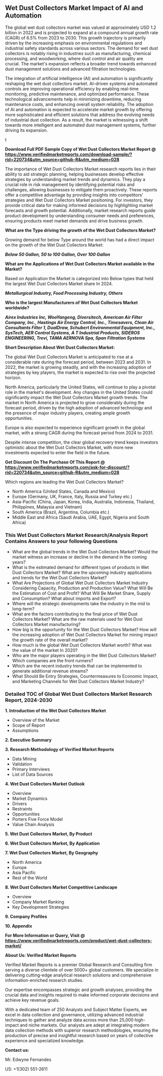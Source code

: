 <h2>Wet Dust Collectors Market Impact of AI and Automation</h2><p>The global wet dust collectors market was valued at approximately USD 1.2 billion in 2022 and is projected to expand at a compound annual growth rate (CAGR) of 6.5% from 2023 to 2030. This growth trajectory is primarily driven by the increasing emphasis on environmental regulations and industrial safety standards across various sectors. The demand for wet dust collectors is notably rising in industries such as manufacturing, chemical processing, and woodworking, where dust control and air quality are crucial. The market's expansion reflects a broader trend towards enhanced dust management solutions and advanced filtration technologies.</p><p>The integration of artificial intelligence (AI) and automation is significantly reshaping the wet dust collectors market. AI-driven systems and automated controls are improving operational efficiency by enabling real-time monitoring, predictive maintenance, and optimized performance. These technological advancements help in minimizing downtime, reducing maintenance costs, and enhancing overall system reliability. The adoption of AI and automation is expected to accelerate market growth by offering more sophisticated and efficient solutions that address the evolving needs of industrial dust collection. As a result, the market is witnessing a shift towards more intelligent and automated dust management systems, further driving its expansion.</p>t</p><p id="" class=""><strong>Download Full PDF Sample Copy of Wet Dust Collectors Market Report @ <a href="https://www.verifiedmarketreports.com/download-sample/?rid=220734&utm_source=github-R&utm_medium=028" target="_blank">https://www.verifiedmarketreports.com/download-sample/?rid=220734&utm_source=github-R&utm_medium=028</a></strong></p><p>The importance of&nbsp;Wet Dust Collectors Market research reports lies in their ability to aid strategic planning, helping businesses develop effective strategies by understanding market trends and dynamics. They play a crucial role in risk management by identifying potential risks and challenges, allowing businesses to mitigate them proactively. These reports offer a competitive advantage by providing insights into competitors' strategies and Wet Dust Collectors Market positioning. For investors, they provide critical data for making informed decisions by highlighting market forecasts and growth potential. Additionally, market research reports guide product development by understanding consumer needs and preferences, ensuring products meet market demands and drive business growth.</p><p><strong>What are the&nbsp;Type driving the growth of the Wet Dust Collectors Market?</strong></p><p id="" class="">Growing demand for below Type around the world has had a direct impact on the growth of the Wet Dust Collectors Market:</p><em><strong>Below 50 Gallon, 50 to 100 Gallon, Over 100 Gallon</strong></em></p><strong>What are the&nbsp;Applications&nbsp;of Wet Dust Collectors Market available in the Market?</strong></p><p id="" class="">Based on Application the Market is categorized into Below types that held the largest Wet Dust Collectors Market share In 2024.</p><em><strong>Metallurgical Industry, Food Processing Industry, Others</strong></em></p><strong>Who is the largest Manufacturers of Wet Dust Collectors Market worldwide?</strong></p><p><em><strong>Airex Industries Inc, WooYangeng, Diversitech, American Air Filter Company, Inc., Hastings Air Energy Control, Inc., Timesavers, Clean Air Consultants Filter 1, DualDraw, Schubert Environmental Equipment, Inc., SysTech, AER Control Systems, A T Industrial Products, SIDEROS ENGINEERING, Trevi, TAMA AERNOVA Spa, Span Filtration Systems</strong></em></p><p id="" class=""><strong>Short Description About Wet Dust Collectors Market:</strong></p><p>The global Wet Dust Collectors Market is anticipated to rise at a considerable rate during the forecast period, between 2023 and 2031. In 2022, the market is growing steadily, and with the increasing adoption of strategies by key players, the market is expected to rise over the projected horizon.</p><p>North America, particularly the United States, will continue to play a pivotal role in the market's development. Any changes in the United States could significantly impact the Wet Dust Collectors Market growth trends. The market in North America is projected to grow considerably during the forecast period, driven by the high adoption of advanced technology and the presence of major industry players, creating ample growth opportunities.</p><p>Europe is also expected to experience significant growth in the global market, with a strong CAGR during the forecast period from 2024 to 2031.</p><p>Despite intense competition, the clear global recovery trend keeps investors optimistic about the Wet Dust Collectors Market, with more new investments expected to enter the field in the future.</p><p id="" class=""><strong>Get Discount On The Purchase Of This Report @ <a href="https://www.verifiedmarketreports.com/ask-for-discount/?rid=220734&utm_source=github-R&utm_medium=028" target="_blank">https://www.verifiedmarketreports.com/ask-for-discount/?rid=220734&utm_source=github-R&utm_medium=028</a></strong></p>Which regions are leading the Wet Dust Collectors Market?</p><ul><li>North America (United States, Canada and Mexico)</li><li>Europe (Germany, UK, France, Italy, Russia and Turkey etc.)</li><li>Asia-Pacific (China, Japan, Korea, India, Australia, Indonesia, Thailand, Philippines, Malaysia and Vietnam)</li><li>South America (Brazil, Argentina, Columbia etc.)</li><li>Middle East and Africa (Saudi Arabia, UAE, Egypt, Nigeria and South Africa)</li></ul><h3 id="" class="">This Wet Dust Collectors Market Research/Analysis Report Contains Answers to your following Questions</h3><ul><li>What are the global trends in the Wet Dust Collectors Market? Would the market witness an increase or decline in the demand in the coming years?</li><li>What is the estimated demand for different types of products in Wet Dust Collectors Market? What are the upcoming industry applications and trends for the Wet Dust Collectors Market?</li><li>What Are Projections of Global Wet Dust Collectors Market Industry Considering Capacity, Production and Production Value? What Will Be the Estimation of Cost and Profit? What Will Be Market Share, Supply and Consumption? What about imports and Export?</li><li>Where will the strategic developments take the industry in the mid to long-term?</li><li>What are the factors contributing to the final price of Wet Dust Collectors Market? What are the raw materials used for Wet Dust Collectors Market manufacturing?</li><li>How big is the opportunity for the Wet Dust Collectors Market? How will the increasing adoption of Wet Dust Collectors Market for mining impact the growth rate of the overall market?</li><li>How much is the global Wet Dust Collectors Market worth? What was the value of the market In 2020?</li><li>Who are the major players operating in the Wet Dust Collectors Market? Which companies are the front runners?</li><li>Which are the recent industry trends that can be implemented to generate additional revenue streams?</li><li>What Should Be Entry Strategies, Countermeasures to Economic Impact, and Marketing Channels for Wet Dust Collectors Market Industry?</li></ul><h3 id="" class="">Detailed TOC of Global Wet Dust Collectors Market Research Report, 2024-2030</h3><p id="" class=""><strong>1. Introduction of the Wet Dust Collectors Market</strong></p><ul><li>Overview of the Market</li><li>Scope of Report</li><li>Assumptions</li></ul><p id="" class=""><strong>2. Executive Summary</strong></p><p id="" class=""><strong>3. Research Methodology of Verified Market Reports</strong></p><ul><li>Data Mining</li><li>Validation</li><li>Primary Interviews</li><li>List of Data Sources</li></ul><p id="" class=""><strong>4. Wet Dust Collectors Market Outlook</strong></p><ul><li>Overview</li><li>Market Dynamics</li><li>Drivers</li><li>Restraints</li><li>Opportunities</li><li>Porters Five Force Model</li><li>Value Chain Analysis</li></ul><p id="" class=""><strong>5. Wet Dust Collectors Market, By Product</strong></p><p id="" class=""><strong>6. Wet Dust Collectors Market, By Application</strong></p><p id="" class=""><strong>7. Wet Dust Collectors Market, By Geography</strong></p><ul><li>North America</li><li>Europe</li><li>Asia Pacific</li><li>Rest of the World</li></ul><p id="" class=""><strong>8. Wet Dust Collectors Market Competitive Landscape</strong></p><ul><li>Overview</li><li>Company Market Ranking</li><li>Key Development Strategies</li></ul><p id="" class=""><strong>9. Company Profiles</strong></p><p id="" class=""><strong>10. Appendix</strong></p><p id="" class=""><strong>For More Information or Query, Visit @ <a href="https://www.verifiedmarketreports.com/product/wet-dust-collectors-market/" target="_blank">https://www.verifiedmarketreports.com/product/wet-dust-collectors-market/</a></strong></p><p id="" class=""><strong>About Us: Verified Market Reports</strong></p><p id="" class="">Verified Market Reports is a premier Global Research and Consulting firm serving a diverse clientele of over 5000+ global customers. We specialize in delivering cutting-edge analytical research solutions and comprehensive information-enriched research studies.</p><p id="" class="">Our expertise encompasses strategic and growth analyses, providing the crucial data and insights required to make informed corporate decisions and achieve key revenue goals.</p><p id="" class="">With a dedicated team of 250 Analysts and Subject Matter Experts, we excel in data collection and governance, utilizing advanced industrial techniques to gather and analyze data across more than 25,000 high-impact and niche markets. Our analysts are adept at integrating modern data collection methods with superior research methodologies, ensuring the production of precise and insightful research based on years of collective experience and specialized knowledge.</p><p id="" class=""><strong>Contact us:</strong></p><p id="" class="">Mr. Edwyne Fernandes</p><p id="" class="">US: +1(302) 551-2611</p>